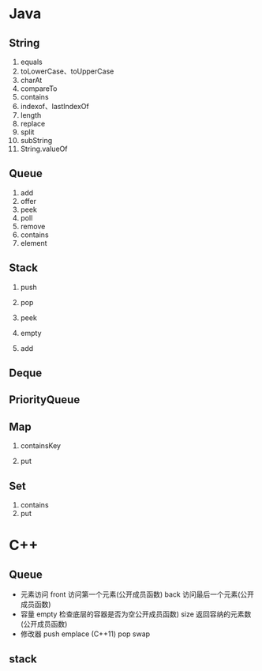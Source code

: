 # Java

## String

1. equals
2. toLowerCase、toUpperCase
3. charAt
4. compareTo
5. contains
6. indexof、lastIndexOf
7. length
8. replace
9. split
10. subString
11. String.valueOf

## Queue

1. add
2. offer
3. peek
4. poll
5. remove
6. contains
7. element

## Stack

1. push
2. pop
3. peek

4. empty
5. add

## Deque

## PriorityQueue

## Map

1. containsKey

2. put

## Set

1. contains
2. put

# C++

## Queue

- 元素访问
  front 访问第一个元素(公开成员函数)
  back 访问最后一个元素(公开成员函数)
- 容量
  empty 检查底层的容器是否为空公开成员函数)
  size 返回容纳的元素数(公开成员函数)
- 修改器
  push
  emplace (C++11)
  pop
  swap

## stack

